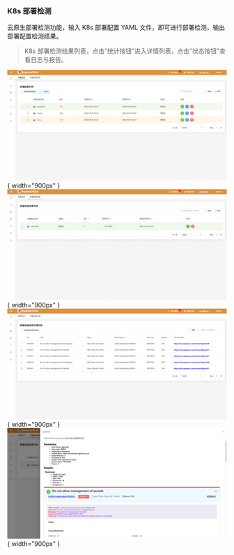 ### K8s 部署检测

云原生部署检测功能，输入 K8s 部署配置 YAML 文件，即可进行部署检测，输出部署配置检测结果。

> K8s 部署检测结果列表，点击"统计按钮"进入详情列表，点击"状态按钮"查看日志与报告。

![部署检测](../img/user/config1.png){ width="900px" }
![部署检测](../img/user/config2.png){ width="900px" }
![部署检测](../img/user/config3.png){ width="900px" }
![部署检测](../img/user/config4.png){ width="900px" }
